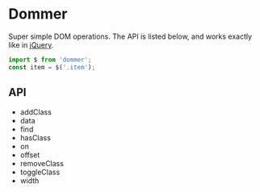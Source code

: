 # Dommer

Super simple DOM operations. The API is listed below, and
works exactly like in [jQuery](https://github.com/jquery/jquery).

```javascript
import $ from 'dommer';
const item = $('.item');
```

## API
* addClass
* data
* find
* hasClass
* on
* offset
* removeClass
* toggleClass
* width
